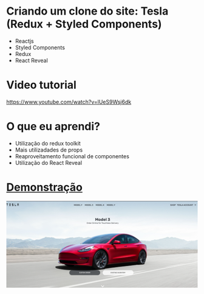 # Criando um clone do site: Tesla (Redux + Styled Components)

- Reactjs
- Styled Components
- Redux
- React Reveal

# Video tutorial
https://www.youtube.com/watch?v=lUeS9Wsj6dk

# O que eu aprendi? 

- Utilização do redux toolkit
- Mais utilizadades de props 
- Reaproveitamento funcional de componentes
- Utilização do React Reveal

#  [Demonstração]()

![plot](https://raw.githubusercontent.com/rebeccaaaaaaaaaaa/tesla-clone-react-redux-styledcomponents/main/public/preview.png)

